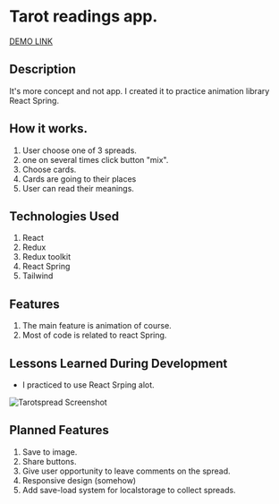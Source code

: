 # Tarot readings app.
[DEMO LINK](https://eugenelapanik.com/tarot/)

## Description
It's more concept and not app. I created it to practice animation library React Spring. 

## How it works. 
1. User choose one of 3 spreads. 
2. one on several times click button "mix".
3. Choose cards. 
4. Cards are going to their places
5. User can read their meanings.  
 

## Technologies Used
1. React
2. Redux
3. Redux toolkit
4. React Spring
5. Tailwind 


## Features
1. The main feature is animation of course.   
2. Most of code is related to react Spring. 


## Lessons Learned During Development
-  I practiced to use React Srping alot. 

![Tarotspread Screenshot](tarotgh.png "Screenshot")


## Planned Features
1. Save to image.
2. Share buttons. 
3. Give user opportunity to leave comments on the spread.
4. Responsive design (somehow)
5. Add save-load system for localstorage to collect spreads. 
